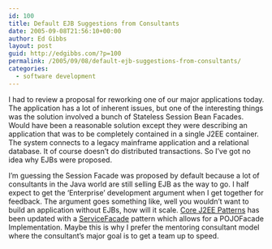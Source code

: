 ```yaml
---
id: 100
title: Default EJB Suggestions from Consultants
date: 2005-09-08T21:56:10+00:00
author: Ed Gibbs
layout: post
guid: http://edgibbs.com/?p=100
permalink: /2005/09/08/default-ejb-suggestions-from-consultants/
categories:
  - software development
---
```

I had to review a proposal for reworking one of our major applications today. The application has a lot of inherent issues, but one of the interesting things was the solution involved a bunch of Stateless Session Bean Facades. Would have been a reasonable solution except they were describing an application that was to be completely contained in a single J2EE container. The system connects to a legacy mainframe application and a relational database. It of course doesn&#8217;t do distributed transactions. So I&#8217;ve got no idea why EJBs were proposed.

I&#8217;m guessing the Session Facade was proposed by default because a lot of consultants in the Java world are still selling EJB as the way to go. I half expect to get the &#8216;Enterprise&#8217; development argument when I get together for feedback. The argument goes something like, well you wouldn&#8217;t want to build an application without EJBs, how will it scale. [Core J2EE Patterns](http://corej2eepatterns.com/index.htm) has been updated with a [ServiceFacade](http://corej2eepatterns.com/Patterns2ndEd/ServiceFacade.htm) pattern which allows for a POJOFacade Implementation. Maybe this is why I prefer the mentoring consultant model where the consultant&#8217;s major goal is to get a team up to speed.